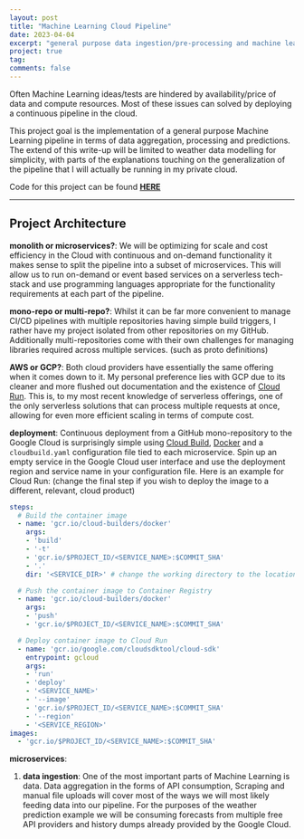 ```yaml
---
layout: post
title: "Machine Learning Cloud Pipeline"
date: 2023-04-04
excerpt: "general purpose data ingestion/pre-processing and machine learning cloud pipeline"
project: true
tag:
comments: false
---
```


Often Machine Learning ideas/tests are hindered by availability/price of data and compute resources. Most of these issues can solved by deploying a continuous pipeline in the cloud.

This project goal is the implementation of a general purpose Machine Learning pipeline in terms of data aggregation, processing and predictions. The extend of this write-up will be limited to weather data modelling for simplicity, with parts of the explanations touching on the generalization of the pipeline that I will actually be running in my private cloud.

Code for this project can be found **[HERE](https://github.com/TheDiscoMole/pipeline)**

------------------------------------------------------------------

## Project Architecture

**monolith or microservices?**: We will be optimizing for scale and cost efficiency in the Cloud with continuous and on-demand functionality it makes sense to split the pipeline into a subset of microservices. This will allow us to run on-demand or event based services on a serverless tech-stack and use programming languages appropriate for the functionality requirements at each part of the pipeline.

**mono-repo or multi-repo?**: Whilst it can be far more convenient to manage CI/CD pipelines with multiple repositories having simple build triggers, I rather have my project isolated from other repositories on my GitHub. Additionally multi-repositories come with their own challenges for managing libraries required across multiple services. (such as proto definitions)

**AWS or GCP?**: Both cloud providers have essentially the same offering when it comes down to it. My personal preference lies with GCP due to its cleaner and more flushed out documentation and the existence of [Cloud Run](https://cloud.google.com/run). This is, to my most recent knowledge of serverless offerings, one of the only serverless solutions that can process multiple requests at once, allowing for even more efficient scaling in terms of compute cost.

**deployment**: Continuous deployment from a GitHub mono-repository to the Google Cloud is surprisingly simple using [Cloud Build](https://cloud.google.com/build), [Docker](https://www.docker.com/) and a `cloudbuild.yaml` configuration file tied to each microservice. Spin up an empty service in the Google Cloud user interface and use the deployment region and service name in your configuration file. Here is an example for Cloud Run: (change the final step if you wish to deploy the image to a different, relevant, cloud product)

```yaml
steps:
  # Build the container image
  - name: 'gcr.io/cloud-builders/docker'
    args:
    - 'build'
    - '-t'
    - 'gcr.io/$PROJECT_ID/<SERVICE_NAME>:$COMMIT_SHA'
    - '.'
    dir: '<SERVICE_DIR>' # change the working directory to the location of the microservice

  # Push the container image to Container Registry
  - name: 'gcr.io/cloud-builders/docker'
    args:
    - 'push'
    - 'gcr.io/$PROJECT_ID/<SERVICE_NAME>:$COMMIT_SHA'

  # Deploy container image to Cloud Run
  - name: 'gcr.io/google.com/cloudsdktool/cloud-sdk'
    entrypoint: gcloud
    args:
    - 'run'
    - 'deploy'
    - '<SERVICE_NAME>'
    - '--image'
    - 'gcr.io/$PROJECT_ID/<SERVICE_NAME>:$COMMIT_SHA'
    - '--region'
    - '<SERVICE_REGION>'
images:
  - 'gcr.io/$PROJECT_ID/<SERVICE_NAME>:$COMMIT_SHA'
```

**microservices**:

1. **data ingestion**: One of the most important parts of Machine Learning is data. Data aggregation in the forms of API consumption, Scraping and manual file uploads will cover most of the ways we will most likely feeding data into our pipeline. For the purposes of the weather prediction example we will be consuming forecasts from multiple free API providers and history dumps already provided by the Google Cloud.
